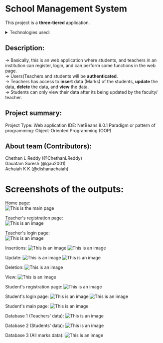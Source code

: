 # School Management System

This project is a **three-tiered** application. 

<details><summary>Technologies used:</summary>
<p>

- Servlet
- JSP
- HTML
- CSS
- JS
    
</p>
</details>

## Description:

-> Basically, this is an web application where students, and teachers in an institution can register, login, and can perform some functions in the web page. </br>
-> Users(Teachers and students will be **authenticated**. </br>
-> Teachers has access to **insert** data (Marks) of the students, **update** the data, **delete** the data, and **view** the data. </br>
-> Students can only view their data after its being updated by the faculty/ teacher. </br>


## Project summary:

Project Type: Web application
IDE: NetBeans 8.0.1
Paradigm or pattern of programming: Object-Oriented Programming (OOP)


## About team (Contributors):
Chethan L Reddy (@ChethanLReddy) </br>
Gauatam Suresh (@gau2001) </br>
Achaiah K K (@dishanachaiah) </br>


# Screenshots of the outputs:

Home page: </br>
![This is the main page](/res/Main_page.png)

Teacher's registration page: </br>
![This is an image](/res/Insert_1.png)

Teacher's login page: </br>
![This is an image](/res/Insert_2.png)

Insertions: 
![This is an image](/res/Insert_1.png)
![This is an image](/res/Insert_2.png)

Update:
![This is an image](/res/Update.png)
![This is an image](/res/update_2.png)

Deletion:
![This is an image](/res/delete.png)

View: 
![This is an image](/res/View.png)

Student's registration page:
![This is an image](/res/s_reg.png)

Student's login page:
![This is an image](/res/login_1.png)
![This is an image](/res/login_2.png)

Student's main page:
![This is an image](/res/login_3.png)

Database 1 (Teachers' data):
![This is an image](/res/Teachers_login_data.png)

Database 2 (Students' data):
![This is an image](/res/Students_login_data.png)

Database 3 (All marks data):
![This is an image](/res/Marks_data.png)







